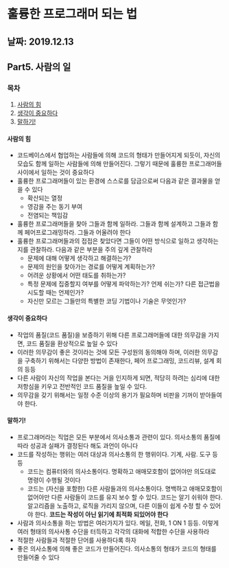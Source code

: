 # 훌륭한 프로그래머 되는 법

## 날짜: 2019.12.13

## Part5. 사람의 일

### 목차

1. [사람의 힘](#사람의-힘)
2. [생각이 중요하다](#생각이-중요하다)
3. [말하기!](#말하기!)

#### 사람의 힘

- 코드베이스에서 협업하는 사람들에 의해 코드의 형태가 만들어지게 되듯이, 자신의 모습도 함께 일하는 사람들에 의해 만들어진다. 그렇기 때문에 훌륭한 프로그래머들 사이에서 일하는 것이 중요하다
- 훌륭한 프로그래머들이 있는 환경에 스스로를 담금으로써 다음과 같은 결과물을 얻을 수 있다
  - 확산되는 열정
  - 영감을 주는 동기 부여
  - 전염되는 책임감
- 훌륭한 프로그래머들을 찾아 그들과 함께 일하라. 그들과 함께 설계하고 그들과 함께 페어프로그래밍하라. 그들과 어울려야 한다
- 훌륭한 프로그래머들과의 접접은 찾았다면 그들이 어떤 방식으로 일하고 생각하는지를 관찰하라. 다음과 같은 부분을 주의 깊게 관찰하라
  - 문제에 대해 어떻게 생각하고 해결하는가?
  - 문제의 원인을 찾아가는 경로를 어떻게 계획하는가?
  - 어려운 상황에서 어떤 태도를 취하는가?
  - 특정 문제에 집중할지 여부를 어떻게 파악하는가? 언제 쉬는가? 다른 접근법을 시도할 때는 언제인가?
  - 자신만 모르는 그들만의 특별한 코딩 기법이나 기술은 무엇인가?

#### 생각이 중요하다

- 작업의 품질(코드 품질)을 보증하기 위해 다른 프로그래머들에 대한 의무감을 가지면, 코드 품질을 환상적으로 높일 수 있다
- 이러한 의무감이 좋은 것이라는 것에 모든 구성원의 동의해야 하며, 이러한 의무감을 구축하기 위해서는 다양한 방법이 존재한다, 페어 프로그래밍, 코드리뷰, 설계 회의 등등
- 다른 사람이 자신의 작업을 본다는 거을 인지하게 되면, 적당히 하려는 심리에 대한 저항심을 키우고 전반적인 코드 품질을 높일 수 있다.
- 의무감을 갖기 위해서는 일정 수준 이상의 용기가 필요하며 비판을 기꺼이 받아들여야 한다. 

#### 말하기!

- 프로그래머라는 직업은 모든 부분에서 의사소통과 관련이 있다. 의사소통의 품질에 따라 성공과 실패가 결정된다 해도 과언이 아니다
- 코드를 작성하는 행위는 여러 대상과 의사소통의 한 행위이다. 기계, 사람. 도구 등등
  - 코드는 컴퓨터와의 의사소통이다. 명확하고 애매모호함이 없어야만 의도대로 명령이 수행될 것이다
  - 코드는 (자신을 포함한) 다른 사람들과의 의사소통이다. 명백하고 애매모호함이 없어야만 다른 사람들이 코드를 유지 보수 할 수 있다. 코드는 알기 쉬워야 한다. 알고리즘을 노출하고, 로직을 가리지 않으며, 다른 이들이 쉽게 수정 할 수 있어야 한다. **코드는 작성이 아닌 읽기에 최적화 되있어야 한다**
- 사람과 의사소통을 하는 방법은 여러가지가 있다. 메일, 전화, 1 ON 1 등등. 이렇게 여러 형태의 의사사통 수단을 터득하고 각각의 대화에 적합한 수단을 사용하라
- 적절한 사람들과 적절한 단어를 사용하다록 하자
- 좋은 의사소통에 의해 좋은 코드가 만들어진다. 의사소통의 형태가 코드의 형태를 만들어줄 수 있다